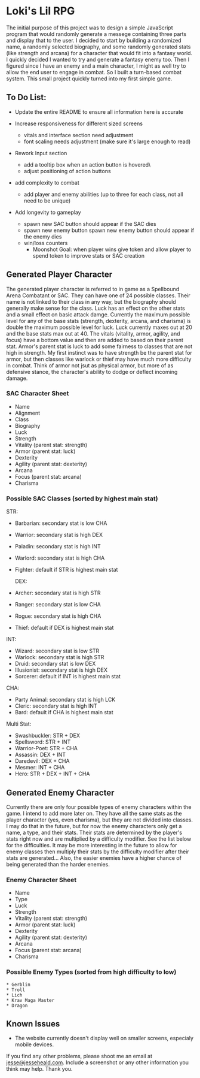 # Loki's Lil RPG

The initial purpose of this project was to design a simple JavaScript program that would randomly generate a messege containing three parts and display that to the user. I decided to start by building a randomized name, a randomly selected biography, and some randomly generated stats (like strength and arcana) for a character that would fit into a fantasy world. I quickly decided I wanted to try and generate a fantasy enemy too. Then I figured since I have an enemy and a main character, I might as well try to allow the end user to engage in combat. So I built a turn-based combat system. This small project quickly turned into my first simple game.

## To Do List:
  * Update the entire README to ensure all information here is accurate
  
  * Increase responsiveness for different sized screens
    * vitals and interface section need adjustment
    * font scaling needs adjustment (make sure it's large enough to read)
  
  * Rework Input section
    * add a tooltip box when an action button is hovered\
    * adjust positioning of action buttons
    
  * add complexity to combat
    * add player and enemy abilities (up to three for each class, not all need to be unique)

  * Add longevity to gameplay
    * spawn new SAC button should appear if the SAC dies
    * spawn new enemy button spawn new enemy button should appear if the enemy dies
    * win/loss counters
      * Moonshot Goal: when player wins give token and allow player to spend token to improve stats or SAC creation


## Generated Player Character
  The generated player character is referred to in game as a Spellbound Arena Combatant or SAC. They can have one of 24 possible classes. Their name is not linked to their class in any way, but the biography should generally make sense for the class. Luck has an effect on the other stats and a small effect on basic attack damge. Currently the maximum possible level for any of the base stats (strength, dexterity, arcana, and charisma) is double the maximum possible level for luck. Luck currently maxes out at 20 and the base stats max out at 40. The vitals (vitality, armor, agility, and focus) have a bottom value and then are added to based on their parent stat. Armor's parent stat is luck to add some fairness to classes that are not high in strength. My first instinct was to have strength be the parent stat for armor, but then classes like warlock or thief may have much more difficulty in combat. Think of armor not jsut as physical armor, but more of as defensive stance, the character's ability to dodge or deflect incoming damage.

  ### SAC Character Sheet
  * Name
  * Alignment
  * Class
  * Biography
  * Luck
  * Strength
  * Vitality (parent stat: strength)
  * Armor (parent stat: luck)
  * Dexterity
  * Agility (parent stat: dexterity)
  * Arcana
  * Focus (parent stat: arcana)
  * Charisma

  ### Possible SAC Classes (sorted by highest main stat)
  STR:
  * Barbarian: secondary stat is low CHA
  * Warrior: secondary stat is high DEX
  * Paladin: secondary stat is high INT
  * Warlord: secondary stat is high CHA
  * Fighter: default if STR is highest main stat

    DEX:
  * Archer: secondary stat is high STR
  * Ranger: secondary stat is low CHA
  * Rogue: secondary stat is high CHA
  * Thief: default if DEX is highest main stat

  INT:
  * Wizard: secondary stat is low STR
  * Warlock: secondary stat is high STR
  * Druid: secondary stat is low DEX
  * Illusionist: secondary stat is high DEX
  * Sorcerer: default if INT is highest main stat

  CHA:
  * Party Animal: secondary stat is high LCK
  * Cleric: secondary stat is high INT
  * Bard: default if CHA is highest main stat

  Multi Stat:
  * Swashbuckler: STR + DEX
  * Spellsword: STR + INT
  * Warrior-Poet: STR + CHA
  * Assassin: DEX + INT
  * Daredevil: DEX + CHA
  * Mesmer: INT + CHA
  * Hero: STR + DEX + INT + CHA

## Generated Enemy Character
Currently there are only four possible types of enemy characters within the game. I intend to add more later on. They have all the same stats as the player character (yes, even charisma), but they are not divided into classes. I may do that in the future, but for now the enemy characters only get a name, a type, and their stats. Their stats are determined by the player's stats right now and are multiplied by a difficulty modifier. See the list below for the difficulties. It may be more interesting in the future to allow for enemy classes then multiply their stats by the difficulty modifier after their stats are generated... Also, the easier enemies have a higher chance of being generated than the harder enemies.

### Enemy Character Sheet
  * Name
  * Type
  * Luck
  * Strength
  * Vitality (parent stat: strength)
  * Armor (parent stat: luck)
  * Dexterity
  * Agility (parent stat: dexterity)
  * Arcana
  * Focus (parent stat: arcana)
  * Charisma

  ### Possible Enemy Types (sorted from high difficulty to low)
    * Gerblin
    * Troll
    * Lich
    * Krav Maga Master
    * Dragon


  ## Known Issues

  * The website currently doesn't display well on smaller screens, especialy mobile devices.

 If you find any other problems, please shoot me an email at jesse@jesseheald.com. Include a screenshot or any other information you think may help. Thank you.